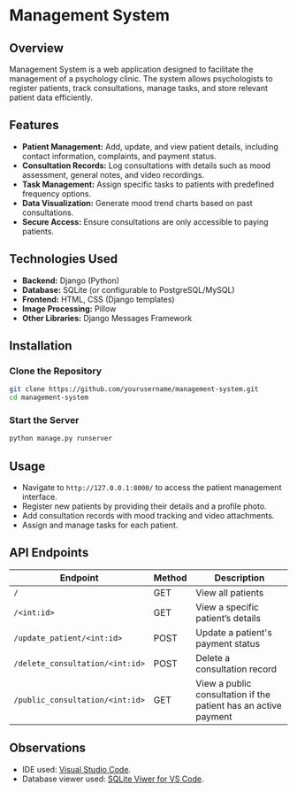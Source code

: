 # Management System

## Overview

Management System is a web application designed to facilitate the management of a psychology clinic. The system allows psychologists to register patients, track consultations, manage tasks, and store relevant patient data efficiently.

## Features

- **Patient Management:** Add, update, and view patient details, including contact information, complaints, and payment status.
- **Consultation Records:** Log consultations with details such as mood assessment, general notes, and video recordings.
- **Task Management:** Assign specific tasks to patients with predefined frequency options.
- **Data Visualization:** Generate mood trend charts based on past consultations.
- **Secure Access:** Ensure consultations are only accessible to paying patients.

## Technologies Used

- **Backend:** Django (Python)
- **Database:** SQLite (or configurable to PostgreSQL/MySQL)
- **Frontend:** HTML, CSS (Django templates)
- **Image Processing:** Pillow
- **Other Libraries:** Django Messages Framework

## Installation

### Clone the Repository

```sh
git clone https://github.com/yourusername/management-system.git
cd management-system
```

### Start the Server

```sh
python manage.py runserver
```

## Usage

- Navigate to `http://127.0.0.1:8000/` to access the patient management interface.
- Register new patients by providing their details and a profile photo.
- Add consultation records with mood tracking and video attachments.
- Assign and manage tasks for each patient.

## API Endpoints

| Endpoint                        | Method | Description                                                     |
| ------------------------------- | ------ | --------------------------------------------------------------- |
| `/`                             | GET    | View all patients                                               |
| `/<int:id>`                     | GET    | View a specific patient’s details                               |
| `/update_patient/<int:id>`      | POST   | Update a patient's payment status                               |
| `/delete_consultation/<int:id>` | POST   | Delete a consultation record                                    |
| `/public_consultation/<int:id>` | GET    | View a public consultation if the patient has an active payment |

## Observations
- IDE used: <a href="https://code.visualstudio.com/download">Visual Studio Code</a>.
- Database viewer used: <a href="https://github.com/qwtel/sqlite-viewer-vscode">SQLite Viwer for VS Code</a>.

